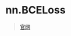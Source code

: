 # nn.BCELoss
> [官网](https://pytorch.org/docs/stable/generated/torch.nn.BCELoss.html?highlight=nn%20bceloss#torch.nn.BCELoss)